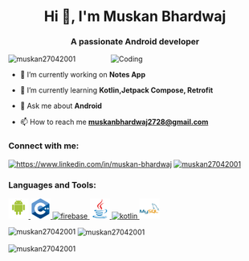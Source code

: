 <h1 align="center">Hi 👋, I'm Muskan Bhardwaj</h1>
<h3 align="center">A passionate Android developer</h3>
<img align="right" alt="Coding" width="300" src="https://github.com/muskan27042001/muskan27042001/assets/72308746/08cbb3d0-c117-4885-8c62-ad62af7d4465">
<p align="left"> <img src="https://komarev.com/ghpvc/?username=muskan27042001&label=Profile%20views&color=0e75b6&style=flat" alt="muskan27042001" /> </p>

- 🔭 I’m currently working on **Notes App**

- 🌱 I’m currently learning **Kotlin,Jetpack Compose, Retrofit**

- 💬 Ask me about **Android**

- 📫 How to reach me **muskanbhardwaj2728@gmail.com**

<h3 align="left">Connect with me:</h3>
<p align="left">
<a href="https://linkedin.com/in/https://www.linkedin.com/in/muskan-bhardwaj" target="blank"><img align="center" src="https://raw.githubusercontent.com/rahuldkjain/github-profile-readme-generator/master/src/images/icons/Social/linked-in-alt.svg" alt="https://www.linkedin.com/in/muskan-bhardwaj" height="30" width="40" /></a>
<a href="https://instagram.com/muskan27042001" target="blank"><img align="center" src="https://raw.githubusercontent.com/rahuldkjain/github-profile-readme-generator/master/src/images/icons/Social/instagram.svg" alt="muskan27042001" height="30" width="40" /></a>
</p>

<h3 align="left">Languages and Tools:</h3>
<p align="left"> <a href="https://developer.android.com" target="_blank" rel="noreferrer"> <img src="https://raw.githubusercontent.com/devicons/devicon/master/icons/android/android-original-wordmark.svg" alt="android" width="40" height="40"/> </a> <a href="https://www.w3schools.com/cpp/" target="_blank" rel="noreferrer"> <img src="https://raw.githubusercontent.com/devicons/devicon/master/icons/cplusplus/cplusplus-original.svg" alt="cplusplus" width="40" height="40"/> </a> <a href="https://firebase.google.com/" target="_blank" rel="noreferrer"> <img src="https://www.vectorlogo.zone/logos/firebase/firebase-icon.svg" alt="firebase" width="40" height="40"/> </a> <a href="https://www.java.com" target="_blank" rel="noreferrer"> <img src="https://raw.githubusercontent.com/devicons/devicon/master/icons/java/java-original.svg" alt="java" width="40" height="40"/> </a> <a href="https://kotlinlang.org" target="_blank" rel="noreferrer"> <img src="https://www.vectorlogo.zone/logos/kotlinlang/kotlinlang-icon.svg" alt="kotlin" width="40" height="40"/> </a> <a href="https://www.mysql.com/" target="_blank" rel="noreferrer"> <img src="https://raw.githubusercontent.com/devicons/devicon/master/icons/mysql/mysql-original-wordmark.svg" alt="mysql" width="40" height="40"/> </a> </p>

<p><img align="left" src="https://github-readme-stats.vercel.app/api/top-langs?username=muskan27042001&show_icons=true&locale=en&layout=compact" alt="muskan27042001" /></p>

<p>&nbsp;<img align="center" src="https://github-readme-stats.vercel.app/api?username=muskan27042001&show_icons=true&locale=en" alt="muskan27042001" /></p>

<p><img align="center" src="https://github-readme-streak-stats.herokuapp.com/?user=muskan27042001&" alt="muskan27042001" /></p>
